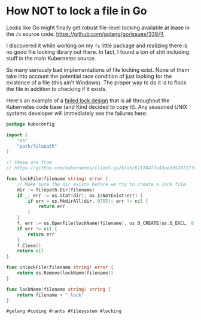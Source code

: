 # How NOT to lock a file in Go

Looks like Go might finally get robust file-level locking available at lease in the `/x` source code. https://github.com/golang/go/issues/33974

I discovered it while working on my `fs` little package and realizing there is no good file locking library out there. In fact, I found a ton of shit including stuff in the main Kubernetes source.

So many seriously bad implementations of file locking exist. None of them take into account the potential race condition of just looking for the existence of a file (this ain't Windows). The proper way to do it is to flock the file in addition to checking if it exists.

Here's an example of a [failed lock design](https://github.com/kubernetes/client-go/issues/1073) that is all throughout the Kubernetes code base (and Kind decided to copy it). Any seasoned UNIX systems developer will immediately see the failures here:

```go
package kubeconfig

import (
	"os"
	"path/filepath"
)

// these are from
// https://github.com/kubernetes/client-go/blob/611184f7c43ae2d520727f01d49620c7ed33412d/tools/clientcmd/loader.go#L439-L440

func lockFile(filename string) error {
	// Make sure the dir exists before we try to create a lock file.
	dir := filepath.Dir(filename)
	if _, err := os.Stat(dir); os.IsNotExist(err) {
		if err = os.MkdirAll(dir, 0755); err != nil {
			return err
		}
	}
	f, err := os.OpenFile(lockName(filename), os.O_CREATE|os.O_EXCL, 0)
	if err != nil {
		return err
	}
	f.Close()
	return nil
}

func unlockFile(filename string) error {
	return os.Remove(lockName(filename))
}

func lockName(filename string) string {
	return filename + ".lock"
}
```

    #golang #coding #rants #filesystem #locking
